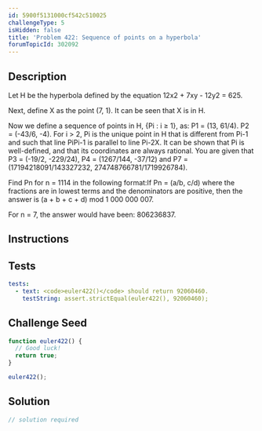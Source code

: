 ```yaml
---
id: 5900f5131000cf542c510025
challengeType: 5
isHidden: false
title: 'Problem 422: Sequence of points on a hyperbola'
forumTopicId: 302092
---
```


## Description
<section id='description'>
Let H be the hyperbola defined by the equation 12x2 + 7xy - 12y2 = 625.

Next, define X as the point (7, 1). It can be seen that X is in H.

Now we define a sequence of points in H, {Pi : i ≥ 1}, as:
 P1 = (13, 61/4).
 P2 = (-43/6, -4).
 For i > 2, Pi is the unique point in H that is different from Pi-1 and such that line PiPi-1 is parallel to line Pi-2X. It can be shown that Pi is well-defined, and that its coordinates are always rational.
You are given that P3  = (-19/2, -229/24), P4 = (1267/144, -37/12) and P7 = (17194218091/143327232, 274748766781/1719926784).

Find Pn for n = 1114 in the following format:If Pn = (a/b, c/d) where the fractions are in lowest terms and the denominators are positive, then the answer is (a + b + c + d) mod 1 000 000 007.

For n = 7, the answer would have been: 806236837.
</section>

## Instructions
<section id='instructions'>

</section>

## Tests
<section id='tests'>

```yml
tests:
  - text: <code>euler422()</code> should return 92060460.
    testString: assert.strictEqual(euler422(), 92060460);

```

</section>

## Challenge Seed
<section id='challengeSeed'>

<div id='js-seed'>

```js
function euler422() {
  // Good luck!
  return true;
}

euler422();
```

</div>



</section>

## Solution
<section id='solution'>

```js
// solution required
```

</section>
